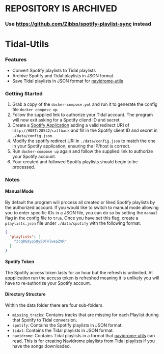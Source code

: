 # REPOSITORY IS ARCHIVED

### Use https://github.com/Zibbp/spotify-playlist-sync instead

# Tidal-Utils

### Features

- Convert Spotify playlists to Tidal playlists
- Archive Spotify and Tidal playlists in JSON format
- Save Tidal playlists in JSON format for [navidrome-utils](https://github.com/Zibbp/navidrome-utils)

### Getting Started

1. Grab a copy of the `docker-compose.yml` and run it to generate the config file `docker compose up`.
2. Follow the supplied link to authorize your Tidal account. The program will now exit asking for a Spotify cliend ID and secret.
3. Create a [Spotify Application](https://developer.spotify.com/dashboard/applications) adding a valid redirect URI of `http://HOST:28542/callback` and fill in the Spotify client ID and secret in `./data/config.json`.
4. Modify the spotify redirect URI in `./data/config.json` to match the one in your Spotify application, ensuring the IP/host is correct.
4. Run `docker-compose up` again and follow the supplied link to authorize your Spotify account.
5. Your created and followed Spotify playlists should begin to be processed.

### Notes

#### Manual Mode

By default the program will process all created or liked Spotify playlists by the authorized account. If you would like to switch to manual mode allowing you to enter specific IDs in a JSON file, you can do so by setting the `manual` flag in the config file to `true`. Once you have set this flag, create a `playlists.json` file under `./data/spotify` with the following format.

```json
{
  "playlists": [
    "3cqRGdypS8yS0TvlwepZVR"
  ]
}
```

#### Spotify Token

The Spotify access token lasts for an hour but the refresh is unlimited. At appplication run the access token is refreshed meaning it is unlikely you will have to re-authorize your Spotify account.

#### Directory Structure

Within the data folder there are four sub-folders.

- `missing_tracks`: Contains tracks that are missing for each Playlist during that Spotify to Tidal conversion.
- `spotify`: Contains the Spotify playlists in JSON format.
- `tidal`: Contains the Tidal playlists in JSON format.
- `navidrome`: Contains Tidal playlists in a format that [navidrome-utils](https://github.com/Zibbp/navidrome-utils) can read. This is for creating Navidrome playlists from Tidal playlists if you have the songs downloaded.

